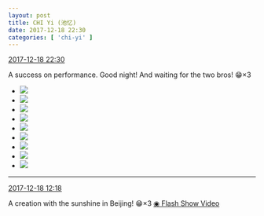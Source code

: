 ```yaml
---
layout: post
title: CHI Yi (池忆)
date: 2017-12-18 22:30
categories: [ 'chi-yi' ]
---
```


<div class="weibo-info">
  <a href="https://weibo.com/6117581836/FAgzZdtAy">2017-12-18 22:30</a>
</div>

A success on performance. Good night! And waiting for the two bros! :grin:×3

<!-- more -->

<ul class="weibo-pic-list-3">
  <li class="weibo-pic">
    <a href="https://wx1.sinaimg.cn/mw690/006G0KuMgy1fmlakf4u7aj30qo0zkthc.jpg"><img src="https://wx1.sinaimg.cn/thumb150/006G0KuMgy1fmlakf4u7aj30qo0zkthc.jpg" /></a>
  </li>
  <li class="weibo-pic">
    <a href="https://wx2.sinaimg.cn/mw690/006G0KuMgy1fmlakgp2luj30qo0zkn4z.jpg"><img src="https://wx2.sinaimg.cn/thumb150/006G0KuMgy1fmlakgp2luj30qo0zkn4z.jpg" /></a>
  </li>
  <li class="weibo-pic">
    <a href="https://wx2.sinaimg.cn/mw690/006G0KuMgy1fmlaki26axj30qo0zk7d6.jpg"><img src="https://wx2.sinaimg.cn/thumb150/006G0KuMgy1fmlaki26axj30qo0zk7d6.jpg" /></a>
  </li>
  <li class="weibo-pic">
    <a href="https://wx4.sinaimg.cn/mw690/006G0KuMgy1fmlakjj26aj30qo0zk474.jpg"><img src="https://wx4.sinaimg.cn/thumb150/006G0KuMgy1fmlakjj26aj30qo0zk474.jpg" /></a>
  </li>
  <li class="weibo-pic">
    <a href="https://wx3.sinaimg.cn/mw690/006G0KuMgy1fmlakl1mmmj30qo0zk47p.jpg"><img src="https://wx3.sinaimg.cn/thumb150/006G0KuMgy1fmlakl1mmmj30qo0zk47p.jpg" /></a>
  </li>
  <li class="weibo-pic">
    <a href="https://wx4.sinaimg.cn/mw690/006G0KuMgy1fmlakdsglkj30k00lamx8.jpg"><img src="https://wx4.sinaimg.cn/thumb150/006G0KuMgy1fmlakdsglkj30k00lamx8.jpg" /></a>
  </li>
  <li class="weibo-pic">
    <a href="https://wx4.sinaimg.cn/mw690/006G0KuMgy1fmlaklwzycj30k00laglo.jpg"><img src="https://wx4.sinaimg.cn/thumb150/006G0KuMgy1fmlaklwzycj30k00laglo.jpg" /></a>
  </li>
  <li class="weibo-pic">
    <a href="https://wx4.sinaimg.cn/mw690/006G0KuMgy1fmlaknnk5hj30zk0qowmn.jpg"><img src="https://wx4.sinaimg.cn/thumb150/006G0KuMgy1fmlaknnk5hj30zk0qowmn.jpg" /></a>
  </li>
  <li class="weibo-pic">
    <a href="https://wx1.sinaimg.cn/mw690/006G0KuMgy1fmlakp75c3j30zk0qon4f.jpg"><img src="https://wx1.sinaimg.cn/thumb150/006G0KuMgy1fmlakp75c3j30zk0qon4f.jpg" /></a>
  </li>
</ul>

---

<div class="weibo-info">
  <a href="https://weibo.com/6117581836/FAczo4VvX">2017-12-18 12:18</a>
</div>

A creation with the sunshine in Beijing! :grin:×3 [◉ Flash Show Video](https://www.miaopai.com/show/Ow1fXweDr1Qbi6PhmQAh9zNokvI0HXqUzIQMEA__.htm)
